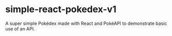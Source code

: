 # simple-react-pokedex-v1
A super simple Pokédex made with React and PokéAPI to demonstrate basic use of an API.
